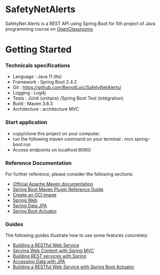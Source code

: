 # SafetyNetAlerts 
SafetyNet Alerts is a REST API using Spring Boot for 5th project of Java programming course on [OpenClassrooms](https://openclassrooms.com)


# Getting Started

### Technicals specifications

* Language : Java 11 (lts)
* Framework : Spring Boot 2.4.2
* Git : https://github.com/BenoitLoic/SafetyNetAlerts/
* Logging : Log4j
* Tests : JUnit (unitaire)
    /Spring Boot Test (intégration)
* Build : Maven 3.6.3
* Architecture : architecture MVC

### Start application

* copy/clone this project on your computer.
* run the following maven command on your terminal : mvn spring-boot:run
* Access endpoints on localhost:8080/ 

### Reference Documentation
For further reference, please consider the following sections:

* [Official Apache Maven documentation](https://maven.apache.org/guides/index.html)
* [Spring Boot Maven Plugin Reference Guide](https://docs.spring.io/spring-boot/docs/2.4.2/maven-plugin/reference/html/)
* [Create an OCI image](https://docs.spring.io/spring-boot/docs/2.4.2/maven-plugin/reference/html/#build-image)
* [Spring Web](https://docs.spring.io/spring-boot/docs/2.4.2/reference/htmlsingle/#boot-features-developing-web-applications)
* [Spring Data JPA](https://docs.spring.io/spring-boot/docs/2.4.2/reference/htmlsingle/#boot-features-jpa-and-spring-data)
* [Spring Boot Actuator](https://docs.spring.io/spring-boot/docs/2.4.2/reference/htmlsingle/#production-ready)

### Guides
The following guides illustrate how to use some features concretely:

* [Building a RESTful Web Service](https://spring.io/guides/gs/rest-service/)
* [Serving Web Content with Spring MVC](https://spring.io/guides/gs/serving-web-content/)
* [Building REST services with Spring](https://spring.io/guides/tutorials/bookmarks/)
* [Accessing Data with JPA](https://spring.io/guides/gs/accessing-data-jpa/)
* [Building a RESTful Web Service with Spring Boot Actuator](https://spring.io/guides/gs/actuator-service/)


